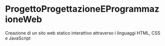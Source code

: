 # ProgettoProgettazioneEProgrammazioneWeb
Creazione di un sito web statico interattivo attraverso i linguaggi HTML, CSS e JavaScript
